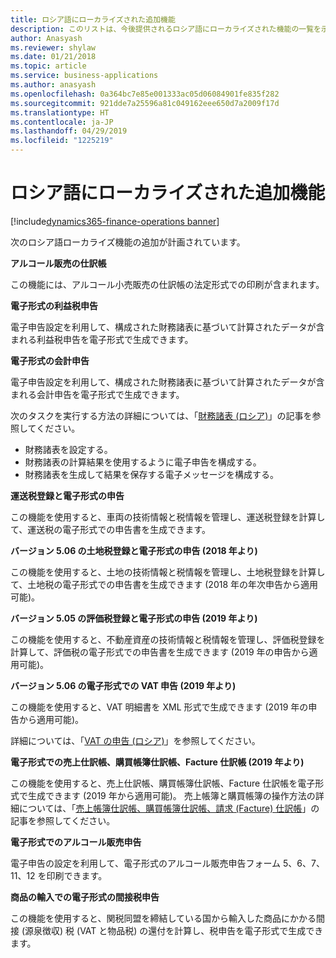 ```yaml
---
title: ロシア語にローカライズされた追加機能
description: このリストは、今後提供されるロシア語にローカライズされた機能の一覧を示します。
author: Anasyash
ms.reviewer: shylaw
ms.date: 01/21/2018
ms.topic: article
ms.service: business-applications
ms.author: anasyash
ms.openlocfilehash: 0a364bc7e85e001333ac05d06084901fe835f282
ms.sourcegitcommit: 921dde7a25596a81c049162eee650d7a2009f17d
ms.translationtype: HT
ms.contentlocale: ja-JP
ms.lasthandoff: 04/29/2019
ms.locfileid: "1225219"
---
```

# <a name="additional-russian-localization-features"></a>ロシア語にローカライズされた追加機能
[!include[dynamics365-finance-operations banner](../includes/dynamics365-finance-operations.md)]

次のロシア語ローカライズ機能の追加が計画されています。
  
**アルコール販売の仕訳帳**

この機能には、アルコール小売販売の仕訳帳の法定形式での印刷が含まれます。
    
**電子形式の利益税申告**

電子申告設定を利用して、構成された財務諸表に基づいて計算されたデータが含まれる利益税申告を電子形式で生成できます。
  
**電子形式の会計申告**

電子申告設定を利用して、構成された財務諸表に基づいて計算されたデータが含まれる会計申告を電子形式で生成できます。

次のタスクを実行する方法の詳細については、「[財務諸表 (ロシア)](https://docs.microsoft.com/dynamics365/unified-operations/financials/localizations/rus-financial-reports)」の記事を参照してください。 

- 財務諸表を設定する。
- 財務諸表の計算結果を使用するように電子申告を構成する。 
- 財務諸表を生成して結果を保存する電子メッセージを構成する。 
  
**運送税登録と電子形式の申告**

この機能を使用すると、車両の技術情報と税情報を管理し、運送税登録を計算して、運送税の電子形式での申告書を生成できます。
  
**バージョン 5.06 の土地税登録と電子形式の申告 (2018 年より)**

この機能を使用すると、土地の技術情報と税情報を管理し、土地税登録を計算して、土地税の電子形式での申告書を生成できます (2018 年の年次申告から適用可能)。
  
**バージョン 5.05 の評価税登録と電子形式の申告 (2019 年より)**

この機能を使用すると、不動産資産の技術情報と税情報を管理し、評価税登録を計算して、評価税の電子形式での申告書を生成できます (2019 年の申告から適用可能)。


**バージョン 5.06 の電子形式での VAT 申告 (2019 年より)**

この機能を使用すると、VAT 明細書を XML 形式で生成できます (2019 年の申告から適用可能)。

詳細については、「[VAT の申告 (ロシア)](https://docs.microsoft.com/dynamics365/unified-operations/financials/localizations/rus-VAT-declaration)」を参照してください。
  
**電子形式での売上仕訳帳、購買帳簿仕訳帳、Facture 仕訳帳 (2019 年より)**

この機能を使用すると、売上仕訳帳、購買帳簿仕訳帳、Facture 仕訳帳を電子形式で生成できます (2019 年から適用可能)。 売上帳簿と購買帳簿の操作方法の詳細については、「[売上帳簿仕訳帳、購買帳簿仕訳帳、請求 (Facture) 仕訳帳](https://docs.microsoft.com/dynamics365/unified-operations/financials/localizations/rus-sales-books-purchase-books)」の記事を参照してください。
  

**電子形式でのアルコール販売申告**

電子申告の設定を利用して、電子形式のアルコール販売申告フォーム 5、6、7、11、12 を印刷できます。

**商品の輸入での電子形式の間接税申告**
  
この機能を使用すると、関税同盟を締結している国から輸入した商品にかかる間接 (源泉徴収) 税 (VAT と物品税) の還付を計算し、税申告を電子形式で生成できます。
